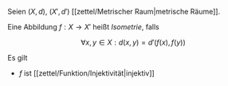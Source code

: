 Seien $(X, d)$, $(X', d')$ [[zettel/Metrischer Raum|metrische Räume]].

Eine Abbildung $f : X \to X'$ heißt *Isometrie*, falls

$$
	\forall x, y \in X : d(x, y) = d'(f(x), f(y))
$$

Es gilt
- $f$ ist [[zettel/Funktion/Injektivität|injektiv]]